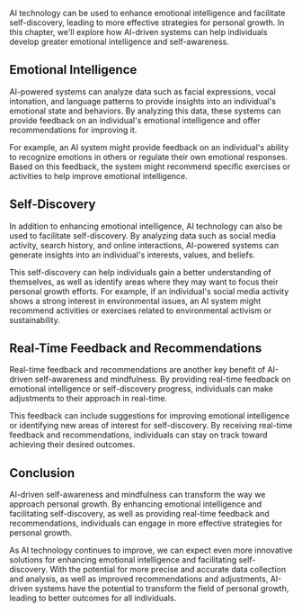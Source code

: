 
AI technology can be used to enhance emotional intelligence and facilitate self-discovery, leading to more effective strategies for personal growth. In this chapter, we'll explore how AI-driven systems can help individuals develop greater emotional intelligence and self-awareness.

Emotional Intelligence
----------------------

AI-powered systems can analyze data such as facial expressions, vocal intonation, and language patterns to provide insights into an individual's emotional state and behaviors. By analyzing this data, these systems can provide feedback on an individual's emotional intelligence and offer recommendations for improving it.

For example, an AI system might provide feedback on an individual's ability to recognize emotions in others or regulate their own emotional responses. Based on this feedback, the system might recommend specific exercises or activities to help improve emotional intelligence.

Self-Discovery
--------------

In addition to enhancing emotional intelligence, AI technology can also be used to facilitate self-discovery. By analyzing data such as social media activity, search history, and online interactions, AI-powered systems can generate insights into an individual's interests, values, and beliefs.

This self-discovery can help individuals gain a better understanding of themselves, as well as identify areas where they may want to focus their personal growth efforts. For example, if an individual's social media activity shows a strong interest in environmental issues, an AI system might recommend activities or exercises related to environmental activism or sustainability.

Real-Time Feedback and Recommendations
--------------------------------------

Real-time feedback and recommendations are another key benefit of AI-driven self-awareness and mindfulness. By providing real-time feedback on emotional intelligence or self-discovery progress, individuals can make adjustments to their approach in real-time.

This feedback can include suggestions for improving emotional intelligence or identifying new areas of interest for self-discovery. By receiving real-time feedback and recommendations, individuals can stay on track toward achieving their desired outcomes.

Conclusion
----------

AI-driven self-awareness and mindfulness can transform the way we approach personal growth. By enhancing emotional intelligence and facilitating self-discovery, as well as providing real-time feedback and recommendations, individuals can engage in more effective strategies for personal growth.

As AI technology continues to improve, we can expect even more innovative solutions for enhancing emotional intelligence and facilitating self-discovery. With the potential for more precise and accurate data collection and analysis, as well as improved recommendations and adjustments, AI-driven systems have the potential to transform the field of personal growth, leading to better outcomes for all individuals.
